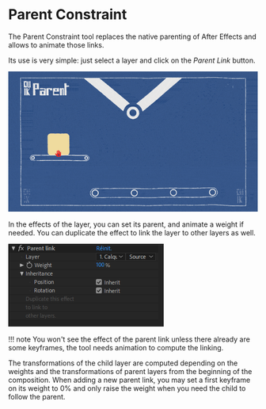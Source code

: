 # Parent Constraint

The Parent Constraint tool replaces the native parenting of After Effects and allows to animate those links.

Its use is very simple: just select a layer and click on the *Parent Link* button.

![Parent Animation](img/examples/parent-2.gif)

In the effects of the layer, you can set its parent, and animate a weight if needed. You can duplicate the effect to link the layer to other layers as well.

![](img/duik-screenshots/S-Rigging/S-Rigging-Links&Constraints/ParentConstraint-effect.PNG)

!!! note
    You won't see the effect of the parent link unless there already are some keyframes, the tool needs animation to compute the linking.

The transformations of the child layer are computed depending on the weights and the transformations of parent layers from the beginning of the composition. When adding a new parent link, you may set a first keyframe on its weight to 0% and only raise the weight when you need the child to follow the parent.
